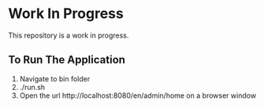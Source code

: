 # Work In Progress
This repository is a work in progress.

## To Run The Application

1. Navigate to bin folder
2. ./run.sh
3. Open the url http://localhost:8080/en/admin/home on a browser window